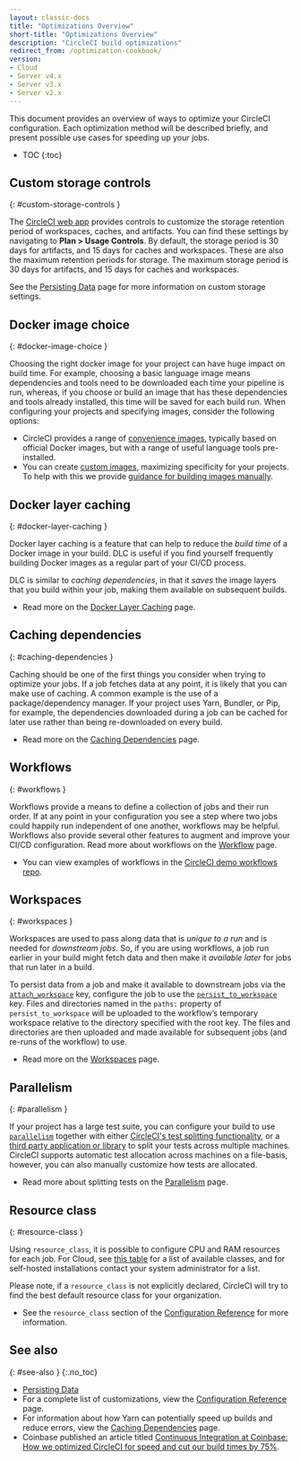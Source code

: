 ```yaml
---
layout: classic-docs
title: "Optimizations Overview"
short-title: "Optimizations Overview"
description: "CircleCI build optimizations"
redirect_from: /optimization-cookbook/
version:
- Cloud
- Server v4.x
- Server v3.x
- Server v2.x
---
```


This document provides an overview of ways to optimize your CircleCI configuration. Each optimization method will be described briefly, and present possible use cases for speeding up your jobs.

* TOC
{:toc}

## Custom storage controls
{: #custom-storage-controls }

The [CircleCI web app](https://app.circleci.com/) provides controls to customize the storage retention period of workspaces, caches, and artifacts. You can find these settings by navigating to **Plan > Usage Controls**. By default, the storage period is 30 days for artifacts, and 15 days for caches and workspaces. These are also the maximum retention periods for storage. The maximum storage period is 30 days for artifacts, and 15 days for caches and workspaces.

See the [Persisting Data]({{site.baseurl}}/persist-data/#custom-storage-usage) page for more information on custom storage settings.

## Docker image choice
{: #docker-image-choice }

Choosing the right docker image for your project can have huge impact on build time. For example, choosing a basic language image means dependencies and tools need to be downloaded each time your pipeline is run, whereas, if you choose or build an image that has these dependencies and tools already installed, this time will be saved for each build run. When configuring your projects and specifying images, consider the following options:

* CircleCI provides a range of [convenience images]({{site.baseurl}}/circleci-images/#section=configuration), typically based on official Docker images, but with a range of useful language tools pre-installed.
* You can create [custom images]({{site.baseurl}}/custom-images/#section=configuration), maximizing specificity for your projects. To help with this we provide [guidance for building images manually]({{site.baseurl}}/custom-images/#creating-a-custom-image-manually).

## Docker layer caching
{: #docker-layer-caching }

Docker layer caching is a feature that can help to reduce the _build time_ of a Docker image in your build. DLC is useful if you find yourself frequently building Docker images as a regular part of your CI/CD process.

DLC is similar to _caching dependencies_, in that it _saves_ the image layers that you build within your job, making them available on subsequent builds.

* Read more on the [Docker Layer Caching]({{site.baseurl}}/docker-layer-caching) page.

## Caching dependencies
{: #caching-dependencies }

Caching should be one of the first things you consider when trying to optimize your jobs. If a job fetches data at any point, it is likely that you can make use of caching. A common example is the use of a package/dependency manager. If your project uses Yarn, Bundler, or Pip, for example, the dependencies downloaded during a job can be cached for later use rather than being re-downloaded on every build.

* Read more on the [Caching Dependencies]({{site.baseurl}}/caching) page.

## Workflows
{: #workflows }

Workflows provide a means to define a collection of jobs and their run order. If at any point in your configuration you see a step where two jobs could happily run independent of one another, workflows may be helpful. Workflows also provide several other features to augment and improve your CI/CD configuration. Read more about workflows on the [Workflow]({{site.baseurl}}/workflows/) page.

* You can view examples of workflows in the [CircleCI demo workflows repo](https://github.com/CircleCI-Public/circleci-demo-workflows/).

## Workspaces
{: #workspaces }

Workspaces are used to pass along data that is _unique to a run_ and is needed for _downstream jobs_. So, if you are using workflows, a job run earlier in your build might fetch data and then make it _available later_ for jobs that run later in a build.

To persist data from a job and make it available to downstream jobs via the [`attach_workspace`]({{site.baseurl}}/configuration-reference#attachworkspace) key, configure the job to use the [`persist_to_workspace`]({{site.baseurl}}/configuration-reference#persisttoworkspace) key. Files and directories named in the `paths:` property of `persist_to_workspace` will be uploaded to the workflow’s temporary workspace relative to the directory specified with the root key. The files and directories are then uploaded and made available for subsequent jobs (and re-runs of the workflow) to use.

* Read more on the [Workspaces]({{site.baseurl}}/workspaces/) page.

## Parallelism
{: #parallelism }

If your project has a large test suite, you can configure your build to use [`parallelism`]({{site.baseurl}}/configuration-reference#parallelism) together with either [CircleCI's test splitting functionality]({{site.baseurl}}/parallelism-faster-jobs/#using-the-circleci-cli-to-split-tests), or a [third party application or library]({{site.baseurl}}/parallelism-faster-jobs/#other-ways-to-split-tests) to split your tests across multiple machines. CircleCI supports automatic test allocation across machines on a file-basis, however, you can also manually customize how tests are allocated.

* Read more about splitting tests on the [Parallelism]({{site.baseurl}}/parallelism-faster-jobs/) page.

## Resource class
{: #resource-class }

Using `resource_class`, it is possible to configure CPU and RAM resources for each job. For Cloud, see [this table]({{site.baseurl}}/configuration-reference/#resourceclass) for a list of available classes, and for self-hosted installations contact your system administrator for a list.

Please note, if a `resource_class` is not explicitly declared, CircleCI will try to find the best default resource class for your organization.

* See the `resource_class` section of the [Configuration Reference]({{site.baseurl}}/configuration-reference/#resourceclass) for more information.

## See also
{: #see-also }
{:.no_toc}

- [Persisting Data]({{site.baseurl}}/persist-data)
- For a complete list of customizations, view the [Configuration Reference]({{site.baseurl}}/configuration-reference/) page.
- For information about how Yarn can potentially speed up builds and reduce errors, view the [Caching Dependencies]({{site.baseurl}}/caching/#basic-example-of-package-manager-caching) page.
- Coinbase published an article titled [Continuous Integration at Coinbase: How we optimized CircleCI for speed and cut our build times by 75%](https://blog.coinbase.com/continuous-integration-at-coinbase-how-we-optimized-circleci-for-speed-cut-our-build-times-by-378c8b1d7161).
